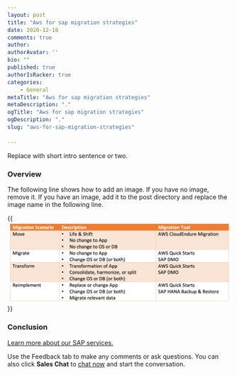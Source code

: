 ```yaml
---
layout: post
title: "Aws for sap migration strategies"
date: 2020-12-18
comments: true
author:
authorAvatar: ''
bio: ""
published: true
authorIsRacker: true
categories:
    - General
metaTitle: "Aws for sap migration strategies"
metaDescription: "."
ogTitle: "Aws for sap migration strategies"
ogDescription: "."
slug: "aws-for-sap-migration-strategies"

---
```


Replace with short intro sentence or two.

<!--more-->

### Overview

The following line shows how to add an image.  If you have no image, remove it.
If you have an image, add it to the post directory and replace the image name in the following line.

{{<img src="Picture1.png" title="" alt="">}}

### Conclusion

<a class="cta purple" id="cta" href="https://www.rackspace.com/sap">Learn more about our SAP services.</a>

Use the Feedback tab to make any comments or ask questions. You can also click
**Sales Chat** to [chat now](https://www.rackspace.com/) and start the conversation.
